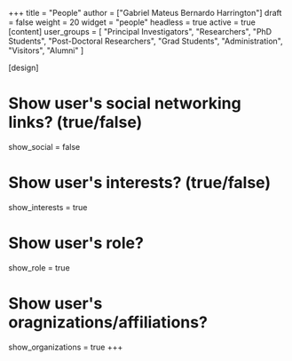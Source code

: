 +++
title = "People"
author = ["Gabriel Mateus Bernardo Harrington"]
draft = false
weight = 20
widget = "people"
headless = true
active = true
[content]
user_groups = [
  "Principal Investigators",
  "Researchers",
  "PhD Students",
  "Post-Doctoral Researchers",
  "Grad Students",
  "Administration",
  "Visitors",
  "Alumni"
]

[design]
# Show user's social networking links? (true/false)
show_social = false
# Show user's interests? (true/false)
show_interests = true
# Show user's role?
show_role = true
# Show user's oragnizations/affiliations?
show_organizations = true
+++
